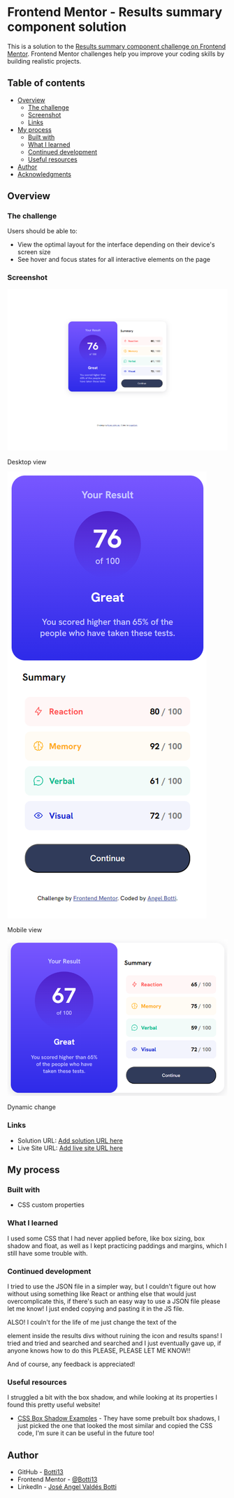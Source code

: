 # Frontend Mentor - Results summary component solution

This is a solution to the [Results summary component challenge on Frontend Mentor](https://www.frontendmentor.io/challenges/results-summary-component-CE_K6s0maV). Frontend Mentor challenges help you improve your coding skills by building realistic projects.

## Table of contents

- [Overview](#overview)
  - [The challenge](#the-challenge)
  - [Screenshot](#screenshot)
  - [Links](#links)
- [My process](#my-process)
  - [Built with](#built-with)
  - [What I learned](#what-i-learned)
  - [Continued development](#continued-development)
  - [Useful resources](#useful-resources)
- [Author](#author)
- [Acknowledgments](#acknowledgments)

## Overview

### The challenge

Users should be able to:

- View the optimal layout for the interface depending on their device's screen size
- See hover and focus states for all interactive elements on the page

### Screenshot

![](./screenshots/desktop_view.png)

Desktop view

![](./screenshots/mobile_view.png)

Mobile view

![](./screenshots/dynamic_change.png)

Dynamic change

### Links

- Solution URL: [Add solution URL here](https://your-solution-url.com)
- Live Site URL: [Add live site URL here](https://your-live-site-url.com)

## My process

### Built with

- CSS custom properties

### What I learned

I used some CSS that I had never applied before, like box sizing, box shadow and float, as well as I kept practicing paddings and margins, which I still have some trouble with.

### Continued development

I tried to use the JSON file in a simpler way, but I couldn't figure out how without using something like React or anthing else that would just overcomplicate this, if there's such an easy way to use a JSON file please let me know! I just ended copying and pasting it in the JS file.

ALSO! I couln't for the life of me just change the text of the <p> element inside the results divs without ruining the icon and results spans! I tried and tried and searched and searched and I just eventually gave up, if anyone knows how to do this PLEASE, PLEASE LET ME KNOW!!

And of course, any feedback is appreciated!

### Useful resources

I struggled a bit with the box shadow, and while looking at its properties I found this pretty useful website!

- [CSS Box Shadow Examples](https://getcssscan.com/css-box-shadow-examples) - They have some prebuilt box shadows, I just picked the one that looked the most similar and copied the CSS code, I'm sure it can be useful in the future too!

## Author

- GitHub - [Botti13](https://github.com/Botti13)
- Frontend Mentor - [@Botti13](https://www.frontendmentor.io/profile/Botti13)
- LinkedIn - [José Angel Valdés Botti](https://www.linkedin.com/in/angelbotti/)
